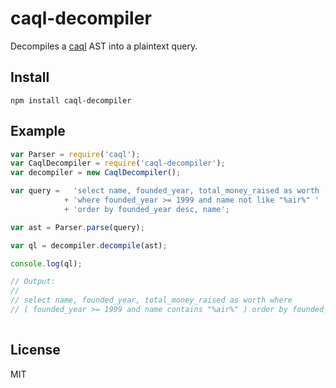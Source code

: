 # caql-decompiler

Decompiles a [caql](https://github.com/kevinswiber/caql) AST into a plaintext query.

## Install

`npm install caql-decompiler`

## Example

```js
var Parser = require('caql');
var CaqlDecompiler = require('caql-decompiler');
var decompiler = new CaqlDecompiler();

var query =   'select name, founded_year, total_money_raised as worth '
            + 'where founded_year >= 1999 and name not like "%air%" '
            + 'order by founded_year desc, name';

var ast = Parser.parse(query);

var ql = decompiler.decompile(ast);

console.log(ql);

// Output:
//
// select name, founded_year, total_money_raised as worth where 
// ( founded_year >= 1999 and name contains "%air%" ) order by founded_year desc, name asc
 
```

## License

MIT
